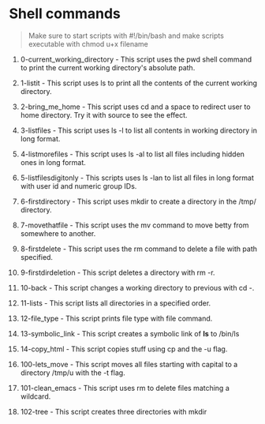 <h1> Shell commands </h1>

> Make sure to start scripts with #!/bin/bash and make scripts executable with chmod u+x filename

1. 0-current\_working\_directory - This script uses the pwd shell command to print the current working directory's absolute path.

2. 1-listit - This script uses ls to print all the contents of the current working directory.

3. 2-bring\_me\_home - This script uses cd and a space to redirect user to home directory. Try it with source to see the effect.

4. 3-listfiles - This script uses ls -l to list all contents in working directory in long format.

5. 4-listmorefiles - This script uses ls -al to list all files including hidden ones in long format.

6. 5-listfilesdigitonly - This scripts uses ls -lan to list all files in long format with user id and numeric group IDs.

7. 6-firstdirectory - This script uses mkdir to create a directory in the /tmp/ directory.

8. 7-movethatfile - This script uses the mv command to move betty from somewhere to another.

9. 8-firstdelete - This script uses the rm command to delete a file with path specified.

10. 9-firstdirdeletion - This script deletes a directory with rm -r.

11. 10-back - This script changes a working directory to previous with cd -.

12. 11-lists - This script lists all directories in a specified order.

13. 12-file\_type - This script prints file type with file command.

14. 13-symbolic\_link - This script creates a symbolic link of __ls__ to /bin/ls

15. 14-copy\_html - This script copies stuff using cp and the -u flag.

16. 100-lets\_move - This script moves all files starting with capital to a directory /tmp/u with the -t flag.

17. 101-clean\_emacs - This script uses rm to delete files matching a wildcard.

18. 102-tree - This script creates three directories with mkdir
